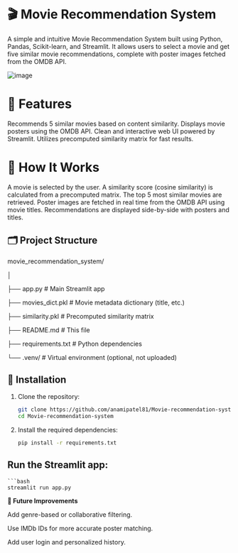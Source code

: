 # 🎬 Movie Recommendation System

A simple and intuitive Movie Recommendation System built using Python, Pandas, Scikit-learn, and Streamlit. It allows users to select a movie and get five similar movie recommendations, complete with poster images fetched from the OMDB API.

![image](https://github.com/user-attachments/assets/03d8705c-257b-4049-a312-7c3baee9786c)

# 🚀 Features

Recommends 5 similar movies based on content similarity.
Displays movie posters using the OMDB API.
Clean and interactive web UI powered by Streamlit.
Utilizes precomputed similarity matrix for fast results.

# 🧠 How It Works

A movie is selected by the user.
A similarity score (cosine similarity) is calculated from a precomputed matrix.
The top 5 most similar movies are retrieved.
Poster images are fetched in real time from the OMDB API using movie titles.
Recommendations are displayed side-by-side with posters and titles.

## 🗂 Project Structure

movie_recommendation_system/

│

├── app.py                 # Main Streamlit app

├── movies_dict.pkl        # Movie metadata dictionary (title, etc.)

├── similarity.pkl         # Precomputed similarity matrix

├── README.md              # This file

├── requirements.txt       # Python dependencies

└── .venv/                 # Virtual environment (optional, not uploaded)

## 🔧 Installation

1. Clone the repository:
   ```bash
   git clone https://github.com/anamipatel81/Movie-recommendation-system.git
   cd Movie-recommendation-system
2. Install the required dependencies:
   ```bash
   pip install -r requirements.txt

## Run the Streamlit app:
    ```bash
    streamlit run app.py

**📌 Future Improvements**

Add genre-based or collaborative filtering.

Use IMDb IDs for more accurate poster matching.

Add user login and personalized history.
